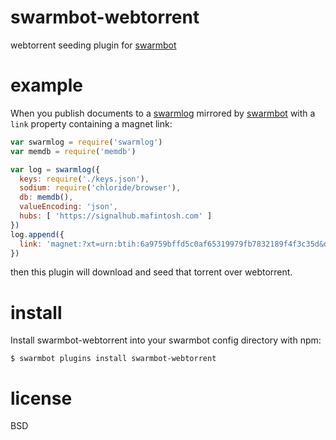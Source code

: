 # swarmbot-webtorrent

webtorrent seeding plugin for [swarmbot][1]

# example

When you publish documents to a [swarmlog][2] mirrored by [swarmbot][1]
with a `link` property containing a magnet link:

``` js
var swarmlog = require('swarmlog')
var memdb = require('memdb')

var log = swarmlog({
  keys: require('./keys.json'),
  sodium: require('chloride/browser'),
  db: memdb(),
  valueEncoding: 'json',
  hubs: [ 'https://signalhub.mafintosh.com' ]
})
log.append({
  link: 'magnet:?xt=urn:btih:6a9759bffd5c0af65319979fb7832189f4f3c35d&dn=sintel.mp4&tr=udp%3A%2F%2Fexodus.desync.com%3A6969&tr=udp%3A%2F%2Ftracker.coppersurfer.tk%3A6969&tr=udp%3A%2F%2Ftracker.internetwarriors.net%3A1337&tr=udp%3A%2F%2Ftracker.leechers-paradise.org%3A6969&tr=udp%3A%2F%2Ftracker.openbittorrent.com%3A80&tr=wss%3A%2F%2Ftracker.btorrent.xyz&tr=wss%3A%2F%2Ftracker.webtorrent.io&ws=https%3A%2F%2Fwebtorrent.io%2Ftorrents%2Fsintel-1024-surround.mp4'
})
```

then this plugin will download and seed that torrent over webtorrent.

# install

Install swarmbot-webtorrent into your swarmbot config directory with npm:

```
$ swarmbot plugins install swarmbot-webtorrent
```

# license

BSD

[1]: https://npmjs.com/package/swarmbot
[2]: https://npmjs.com/package/swarmlog
